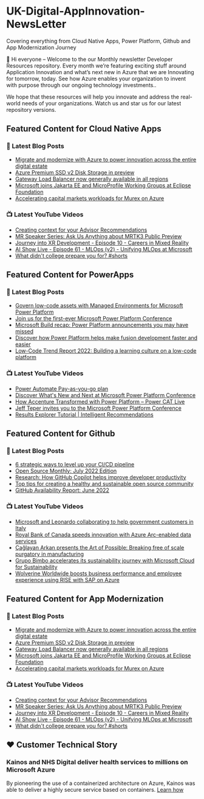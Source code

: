 # UK-Digital-AppInnovation-NewsLetter

Covering everything from Cloud Native Apps, Power Platform, Github and App Modernization Journey

👋 Hi everyone – Welcome to the our Monthly newsletter Developer Resources repository. Every month we’re featuring exciting stuff around Application Innovation and what’s next new in Azure that we are Innovating for tomorrow, today. See how Azure enables your organization to invent with purpose through our ongoing technology investments..


We hope that these resources will help you innovate and address the real-world needs of your organizations. Watch us and star us for our latest repository versions.

## Featured Content for Cloud Native Apps


### 📝 Latest Blog Posts

    
<!-- BLOGCNA:START -->
- [Migrate and modernize with Azure to power innovation across the entire digital estate](https://azure.microsoft.com/blog/migrate-and-modernize-with-azure-to-power-innovation-across-the-entire-digital-estate/)
- [Azure Premium SSD v2 Disk Storage in preview](https://azure.microsoft.com/blog/azure-premium-ssd-v2-disk-storage-in-preview/)
- [Gateway Load Balancer now generally available in all regions](https://azure.microsoft.com/blog/gateway-load-balancer-now-generally-available-in-all-regions/)
- [Microsoft joins Jakarta EE and MicroProfile Working Groups at Eclipse Foundation](https://azure.microsoft.com/blog/microsoft-joins-jakarta-ee-and-microprofile-working-groups-at-eclipse-foundation/)
- [Accelerating capital markets workloads for Murex on Azure](https://azure.microsoft.com/blog/accelerating-capital-markets-workloads-for-murex-on-azure/)
<!-- BLOGCNA:END -->

### 📺 Latest YouTube Videos

 
<!-- YOUTUBECNA:START -->
- [Creating context for your Advisor Recommendations](https://www.youtube.com/watch?v=oPBQ19gmcJ4)
- [MR Speaker Series: Ask Us Anything about MRTK3 Public Preview](https://www.youtube.com/watch?v=dlwDkOfM-ps)
- [Journey into XR Development - Episode 10 - Careers in Mixed Reality](https://www.youtube.com/watch?v=T-KCBNEIgac)
- [AI Show Live - Episode 61 - MLOps &lpar;v2&rpar; - Unifying MLOps at Microsoft](https://www.youtube.com/watch?v=xaW_A0sV6PU)
- [What didn&#39;t college prepare you for?   #shorts](https://www.youtube.com/watch?v=DAvgaDeMpa4)
<!-- YOUTUBECNA:END -->

##  Featured Content for PowerApps
### 📝 Latest Blog Posts
<!-- BLOGPOWER:START -->
- [Govern low-code assets with Managed Environments for Microsoft Power Platform](https://cloudblogs.microsoft.com/powerplatform/2022/07/12/govern-low-code-assets-with-managed-environments-for-microsoft-power-platform/)
- [Join us for the first-ever Microsoft Power Platform Conference](https://cloudblogs.microsoft.com/powerplatform/2022/07/12/join-us-for-the-first-ever-microsoft-power-platform-conference/)
- [Microsoft Build recap: Power Platform announcements you may have missed](https://cloudblogs.microsoft.com/powerplatform/2022/05/31/microsoft-build-recap-power-platform-announcements-you-may-have-missed/)
- [Discover how Power Platform helps make fusion development faster and easier](https://cloudblogs.microsoft.com/powerplatform/2022/05/25/discover-how-power-platform-helps-make-fusion-development-faster-and-easier/)
- [Low-Code Trend Report 2022: Building a learning culture on a low-code platform](https://cloudblogs.microsoft.com/powerplatform/2022/05/24/low-code-trend-report-2022-building-a-learning-culture-on-a-low-code-platform/)
<!-- BLOGPOWER:END -->
 ### 📺 Latest YouTube Videos
    
<!-- YOUTUBEPOWER:START -->
- [Power Automate Pay-as-you-go plan](https://www.youtube.com/watch?v=mu8lv_lK0KI)
- [Discover What&#39;s New and Next at Microsoft Power Platform Conference](https://www.youtube.com/watch?v=UUUtJMUfRjk)
- [How Accenture Transformed with Power Platform – Power CAT Live](https://www.youtube.com/watch?v=SbtAoJywjM4)
- [Jeff Teper invites you to the Microsoft Power Platform Conference](https://www.youtube.com/watch?v=K6LUz1Iw7Bg)
- [Results Explorer Tutorial | Intelligent Recommendations](https://www.youtube.com/watch?v=tkYeGy0mGlE)
<!-- YOUTUBEPOWER:END -->

##  Featured Content for Github
### 📝 Latest Blog Posts
<!-- BLOGGITHUB:START -->
- [6 strategic ways to level up your CI/CD pipeline](https://github.blog/2022-07-19-6-strategic-ways-to-level-up-your-ci-cd-pipeline/)
- [Open Source Monthly: July 2022 Edition](https://github.blog/2022-07-18-open-source-monthly-july-2022-edition/)
- [Research: How GitHub Copilot helps improve developer productivity](https://github.blog/2022-07-14-research-how-github-copilot-helps-improve-developer-productivity/)
- [Top tips for creating a healthy and sustainable open source community](https://github.blog/2022-07-07-healthy-and-sustainable-communities/)
- [GitHub Availability Report: June 2022](https://github.blog/2022-07-06-github-availability-report-june-2022/)
<!-- BLOGGITHUB:END -->
### 📺 Latest YouTube Videos
<!-- YOUTUBEGITHUB:START -->
- [Microsoft and Leonardo collaborating to help government customers in Italy](https://www.youtube.com/watch?v=FPigM91F4vU)
- [Royal Bank of Canada speeds innovation with Azure Arc-enabled data services](https://www.youtube.com/watch?v=lYvzrMgdReI)
- [Çağlayan Arkan presents the Art of Possible: Breaking free of scale purgatory in manufacturing](https://www.youtube.com/watch?v=ae4MnQKviHE)
- [Grupo Bimbo accelerates its sustainability journey with Microsoft Cloud for Sustainability](https://www.youtube.com/watch?v=DEXuXW2OaFc)
- [Wolverine Worldwide boosts business performance and employee experience using RISE with SAP on Azure](https://www.youtube.com/watch?v=NjwsD_TGhIU)
<!-- YOUTUBEGITHUB:END -->
##  Featured Content for App Modernization
### 📝 Latest Blog Posts
<!-- BLOGAPPMOD:START -->
- [Migrate and modernize with Azure to power innovation across the entire digital estate](https://azure.microsoft.com/blog/migrate-and-modernize-with-azure-to-power-innovation-across-the-entire-digital-estate/)
- [Azure Premium SSD v2 Disk Storage in preview](https://azure.microsoft.com/blog/azure-premium-ssd-v2-disk-storage-in-preview/)
- [Gateway Load Balancer now generally available in all regions](https://azure.microsoft.com/blog/gateway-load-balancer-now-generally-available-in-all-regions/)
- [Microsoft joins Jakarta EE and MicroProfile Working Groups at Eclipse Foundation](https://azure.microsoft.com/blog/microsoft-joins-jakarta-ee-and-microprofile-working-groups-at-eclipse-foundation/)
- [Accelerating capital markets workloads for Murex on Azure](https://azure.microsoft.com/blog/accelerating-capital-markets-workloads-for-murex-on-azure/)
<!-- BLOGAPPMOD:END -->
### 📺 Latest YouTube Videos
<!-- YOUTUBEAPPMOD:START -->
- [Creating context for your Advisor Recommendations](https://www.youtube.com/watch?v=oPBQ19gmcJ4)
- [MR Speaker Series: Ask Us Anything about MRTK3 Public Preview](https://www.youtube.com/watch?v=dlwDkOfM-ps)
- [Journey into XR Development - Episode 10 - Careers in Mixed Reality](https://www.youtube.com/watch?v=T-KCBNEIgac)
- [AI Show Live - Episode 61 - MLOps &lpar;v2&rpar; - Unifying MLOps at Microsoft](https://www.youtube.com/watch?v=xaW_A0sV6PU)
- [What didn&#39;t college prepare you for?   #shorts](https://www.youtube.com/watch?v=DAvgaDeMpa4)
<!-- YOUTUBEAPPMOD:END -->


## ♥️ Customer Technical Story 

### Kainos and NHS Digital deliver health services to millions on Microsoft Azure

By pioneering the use of a containerized architecture on Azure, Kainos was able to deliver a highly secure service based on containers. [Learn how](https://customers.microsoft.com/en-us/story/1368348549535774520-kainos-and-nhs-digital-deliver-health-services-to-millions-on-microsoft-azure)

